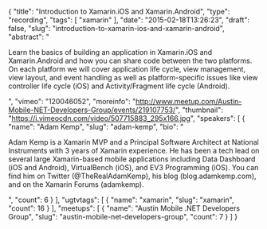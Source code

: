 {
  "title": "Introduction to Xamarin.iOS and Xamarin.Android",
  "type": "recording",
  "tags": [
    "xamarin"
  ],
  "date": "2015-02-18T13:26:23",
  "draft": false,
  "slug": "introduction-to-xamarin-ios-and-xamarin-android",
  "abstract": "<p>Learn the basics of building an application in Xamarin.iOS and Xamarin.Android and how you can share code between the two platforms. On each platform we will cover application life cycle, view management, view layout, and event handling as well as platform-specific issues like view controller life cycle (iOS) and Activity/Fragment life cycle (Android). </p>",
  "vimeo": "120046052",
  "moreinfo": "http://www.meetup.com/Austin-Mobile-NET-Developers-Group/events/219107753/",
  "thumbnail": "https://i.vimeocdn.com/video/507715883_295x166.jpg",
  "speakers": [
    {
      "name": "Adam Kemp",
      "slug": "adam-kemp",
      "bio": "<p>Adam Kemp is a Xamarin MVP and a Principal Software Architect at National Instruments with 3 years of Xamarin experience. He has been a tech lead on several large Xamarin-based mobile applications including Data Dashboard (iOS and Android), VirtualBench (iOS), and EV3 Programming (iOS). You can find him on Twitter (@TheRealAdamKemp), his blog (blog.adamkemp.com), and on the Xamarin Forums (adamkemp).</p>",
      "count": 6
    }
  ],
  "ugtvtags": [
    {
      "name": "xamarin",
      "slug": "xamarin",
      "count": 16
    }
  ],
  "meetups": [
    {
      "name": "Austin Mobile .NET Developers Group",
      "slug": "austin-mobile-net-developers-group",
      "count": 7
    }
  ]
}
